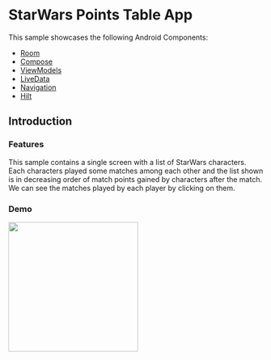# StarWars Points Table App
This sample showcases the following Android Components:

* [Room](https://developer.android.com/topic/libraries/architecture/room)
* [Compose](https://developer.android.com/jetpack/compose)
* [ViewModels](https://developer.android.com/topic/libraries/architecture/viewmodel)
* [LiveData](https://developer.android.com/topic/libraries/architecture/livedata)
* [Navigation](https://developer.android.com/topic/libraries/architecture/navigation)
* [Hilt](https://dagger.dev/hilt/)

Introduction
-------------

### Features

This sample contains a single screen with a list of StarWars characters.
Each characters played some matches among each other and the list shown is in decreasing order of match points gained by characters after the match.
We can see the matches played by each player by clicking on them.

### Demo
<img src="star-wars-demo.gif" width="256"/>
